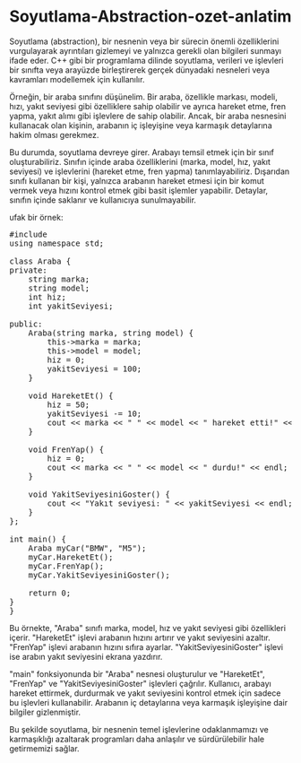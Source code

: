 # Soyutlama-Abstraction-ozet-anlatim
Soyutlama (abstraction), bir nesnenin veya bir sürecin önemli özelliklerini vurgulayarak ayrıntıları gizlemeyi ve yalnızca gerekli olan bilgileri sunmayı ifade eder. C++ gibi bir programlama dilinde soyutlama, verileri ve işlevleri bir sınıfta veya arayüzde birleştirerek gerçek dünyadaki nesneleri veya kavramları modellemek için kullanılır.

Örneğin, bir araba sınıfını düşünelim. Bir araba, özellikle markası, modeli, hızı, yakıt seviyesi gibi özelliklere sahip olabilir ve ayrıca hareket etme, fren yapma, yakıt alımı gibi işlevlere de sahip olabilir. Ancak, bir araba nesnesini kullanacak olan kişinin, arabanın iç işleyişine veya karmaşık detaylarına hakim olması gerekmez.

Bu durumda, soyutlama devreye girer. Arabayı temsil etmek için bir sınıf oluşturabiliriz. Sınıfın içinde araba özelliklerini (marka, model, hız, yakıt seviyesi) ve işlevlerini (hareket etme, fren yapma) tanımlayabiliriz. Dışarıdan sınıfı kullanan bir kişi, yalnızca arabanın hareket etmesi için bir komut vermek veya hızını kontrol etmek gibi basit işlemler yapabilir. Detaylar, sınıfın içinde saklanır ve kullanıcıya sunulmayabilir.


ufak bir örnek: 


<pre style=”background-color: darkgrey; border: 2px dashed rgb(235, 243, 251); overflow: auto; padding: 5px; text-align: justify; width: 569.633px;”>#include <iostream>
using namespace std;

class Araba {
private:
    string marka;
    string model;
    int hiz;
    int yakitSeviyesi;

public:
    Araba(string marka, string model) {
        this->marka = marka;
        this->model = model;
        hiz = 0;
        yakitSeviyesi = 100;
    }

    void HareketEt() {
        hiz = 50;
        yakitSeviyesi -= 10;
        cout << marka << " " << model << " hareket etti!" << endl;
    }

    void FrenYap() {
        hiz = 0;
        cout << marka << " " << model << " durdu!" << endl;
    }

    void YakitSeviyesiniGoster() {
        cout << "Yakıt seviyesi: " << yakitSeviyesi << endl;
    }
};

int main() {
    Araba myCar("BMW", "M5");
    myCar.HareketEt();
    myCar.FrenYap();
    myCar.YakitSeviyesiniGoster();

    return 0;
}
}</pre>



  
  Bu örnekte, "Araba" sınıfı marka, model, hız ve yakıt seviyesi gibi özellikleri içerir. "HareketEt" işlevi arabanın hızını artırır ve yakıt seviyesini azaltır. "FrenYap" işlevi arabanın hızını sıfıra ayarlar. "YakitSeviyesiniGoster" işlevi ise arabın yakıt seviyesini ekrana yazdırır.

"main" fonksiyonunda bir "Araba" nesnesi oluşturulur ve "HareketEt", "FrenYap" ve "YakitSeviyesiniGoster" işlevleri çağrılır. Kullanıcı, arabayı hareket ettirmek, durdurmak ve yakıt seviyesini kontrol etmek için sadece bu işlevleri kullanabilir. Arabanın iç detaylarına veya karmaşık işleyişine dair bilgiler gizlenmiştir.

Bu şekilde soyutlama, bir nesnenin temel işlevlerine odaklanmamızı ve karmaşıklığı azaltarak programları daha anlaşılır ve sürdürülebilir hale getirmemizi sağlar.
